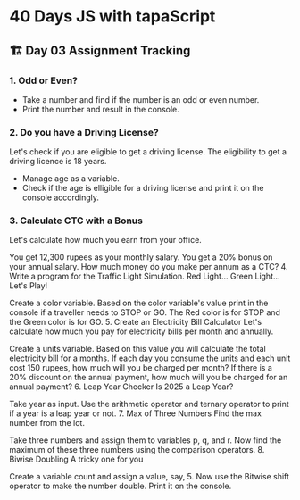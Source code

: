 # 40 Days JS with tapaScript

## 🏗 Day 03 Assignment Tracking

### 1. Odd or Even?

- Take a number and find if the number is an odd or even number.
- Print the number and result in the console.

### 2. Do you have a Driving License?

Let's check if you are eligible to get a driving license. The eligibility to get a driving licence is 18 years.

- Manage age as a variable.
- Check if the age is elligible for a driving license and print it on the console accordingly.

### 3. Calculate CTC with a Bonus

Let's calculate how much you earn from your office.

You get 12,300 rupees as your monthly salary.
You get a 20% bonus on your annual salary.
How much money do you make per annum as a CTC? 4. Write a program for the Traffic Light Simulation.
Red Light... Green Light... Let's Play!

Create a color variable.
Based on the color variable's value print in the console if a traveller needs to STOP or GO. The Red color is for STOP and the Green color is for GO. 5. Create an Electricity Bill Calculator
Let's calculate how much you pay for electricity bills per month and annually.

Create a units variable. Based on this value you will calculate the total electricity bill for a months.
If each day you consume the units and each unit cost 150 rupees, how much will you be charged per month?
If there is a 20% discount on the annual payment, how much will you be charged for an annual payment? 6. Leap Year Checker
Is 2025 a Leap Year?

Take year as input.
Use the arithmetic operator and ternary operator to print if a year is a leap year or not. 7. Max of Three Numbers
Find the max number from the lot.

Take three numbers and assign them to variables p, q, and r.
Now find the maximum of these three numbers using the comparison operators. 8. Biwise Doubling
A tricky one for you

Create a variable count and assign a value, say, 5.
Now use the Bitwise shift operator to make the number double.
Print it on the console.
